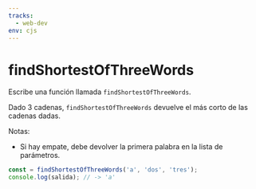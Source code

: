 ```yaml
---
tracks:
  - web-dev
env: cjs
---
```


# findShortestOfThreeWords

Escribe una función llamada `findShortestOfThreeWords`.

Dado 3 cadenas, `findShortestOfThreeWords` devuelve el más corto de las cadenas
dadas.

Notas:

- Si hay empate, debe devolver la primera palabra en la lista de parámetros.

```js
const = findShortestOfThreeWords('a', 'dos', 'tres');
console.log(salida); // -> 'a'
```
